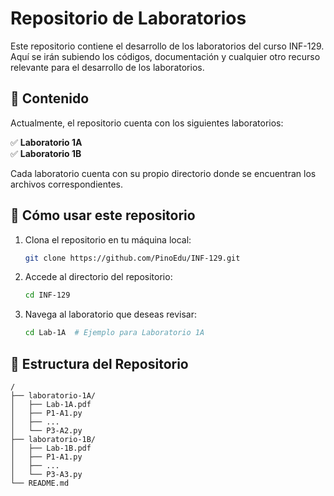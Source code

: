 # Repositorio de Laboratorios

Este repositorio contiene el desarrollo de los laboratorios del curso INF-129. Aquí se irán subiendo los códigos, documentación y cualquier otro recurso relevante para el desarrollo de los laboratorios.

## 📂 Contenido

Actualmente, el repositorio cuenta con los siguientes laboratorios:

✅ **Laboratorio 1A**  
✅ **Laboratorio 1B**

Cada laboratorio cuenta con su propio directorio donde se encuentran los archivos correspondientes.

## 🚀 Cómo usar este repositorio

1. Clona el repositorio en tu máquina local:
   ```sh
   git clone https://github.com/PinoEdu/INF-129.git
   ```
2. Accede al directorio del repositorio:
   ```sh
   cd INF-129
   ```
3. Navega al laboratorio que deseas revisar:
   ```sh
   cd Lab-1A  # Ejemplo para Laboratorio 1A
   ```

## 📌 Estructura del Repositorio

```
/
├── laboratorio-1A/
│   ├── Lab-1A.pdf
│   ├── P1-A1.py
│   ├── ...
│   └── P3-A2.py
├── laboratorio-1B/
│   ├── Lab-1B.pdf
│   ├── P1-A1.py
│   ├── ...
│   └── P3-A3.py
└── README.md
```

